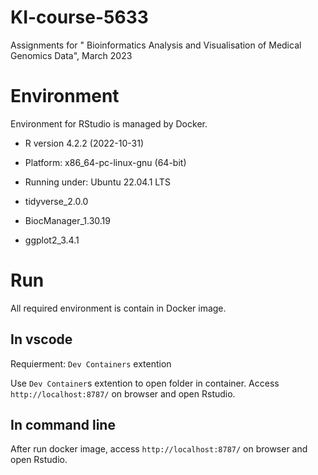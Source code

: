 # KI-course-5633
Assignments for " Bioinformatics Analysis and Visualisation of Medical Genomics Data", March 2023


# Environment
Environment for RStudio is managed by Docker.

- R version 4.2.2 (2022-10-31)
- Platform: x86_64-pc-linux-gnu (64-bit)
- Running under: Ubuntu 22.04.1 LTS

- tidyverse_2.0.0 
- BiocManager_1.30.19
- ggplot2_3.4.1

# Run 
All required environment is contain in Docker image.

## In vscode
Requierment: `Dev Containers` extention

Use `Dev Container`s extention to open folder in container. Access `http://localhost:8787/` on browser and open Rstudio.

## In command line
After run docker image, access `http://localhost:8787/` on browser and open Rstudio.